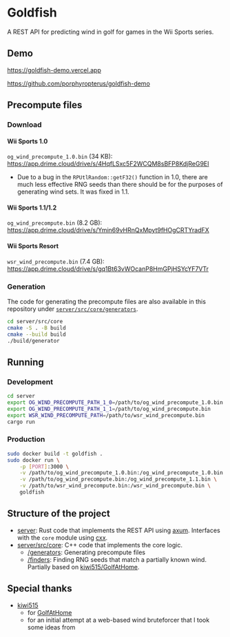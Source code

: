 # Goldfish

A REST API for predicting wind in golf for games in the Wii Sports series.

## Demo

https://goldfish-demo.vercel.app

https://github.com/porphyropterus/goldfish-demo

## Precompute files

### Download

#### Wii Sports 1.0

`og_wind_precompute_1.0.bin` (34 KB): https://app.drime.cloud/drive/s/4HqfLSxc5F2WCQM8sBFP8KdjReG9EI

-   Due to a bug in the `RPUtlRandom::getF32()` function in 1.0, there are much less effective RNG seeds than there should be for the purposes of generating wind sets. It was fixed in 1.1.

#### Wii Sports 1.1/1.2

`og_wind_precompute.bin` (8.2 GB): https://app.drime.cloud/drive/s/Ymin69vHRnQxMpyt9fHOgCRTYradFX

#### Wii Sports Resort

`wsr_wind_precompute.bin` (7.4 GB): https://app.drime.cloud/drive/s/gq1Bt63vWOcanP8HmGPjHSYcYF7VTr

### Generation

The code for generating the precompute files are also available in this repository under [`server/src/core/generators`](server/src/core/generators).

```sh
cd server/src/core
cmake -S . -B build
cmake --build build
./build/generator
```

## Running

### Development

```sh
cd server
export OG_WIND_PRECOMPUTE_PATH_1_0=/path/to/og_wind_precompute_1.0.bin
export OG_WIND_PRECOMPUTE_PATH_1_1=/path/to/og_wind_precompute.bin
export WSR_WIND_PRECOMPUTE_PATH=/path/to/wsr_wind_precompute.bin
cargo run
```

### Production

```sh
sudo docker build -t goldfish .
sudo docker run \
    -p [PORT]:3000 \
    -v /path/to/og_wind_precompute_1.0.bin:/og_wind_precompute_1.0.bin \
    -v /path/to/og_wind_precompute.bin:/og_wind_precompute_1.1.bin \
    -v /path/to/wsr_wind_precompute.bin:/wsr_wind_precompute.bin \
    goldfish
```

## Structure of the project

-   [server](server/): Rust code that implements the REST API using [axum](https://github.com/tokio-rs/axum). Interfaces with the `core` module using [cxx](https://github.com/dtolnay/cxx).
-   [server/src/core](server/src/core/): C++ code that implements the core logic.
    -   [/generators](server/src/core/generators/): Generating precompute files
    -   [/finders](server/src/core/finders/): Finding RNG seeds that match a partially known wind. Partially based on [kiwi515/GolfAtHome](https://github.com/kiwi515/GolfAtHome).

## Special thanks

-   [kiwi515](https://github.com/kiwi515/)
    -   for [GolfAtHome](https://github.com/kiwi515/GolfAtHome)
    -   for an initial attempt at a web-based wind bruteforcer that I took some ideas from
